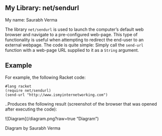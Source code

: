 ## My Library: net/sendurl
My name: Saurabh Verma


The library `net/sendurl` is used to launch the computer’s default web browser and navigate to a pre-configured web-page. This type of functionality is useful when attempting to redirect the end-user to an external webpage. The code is quite simple: Simply call the `send-url` function with a web-page URL supplied to it as a `String` argument.

## Example

For example, the following Racket code:

    #lang racket
    (require net/sendurl)
    (send-url "http://www.ismyinternetworking.com")

..Produces the following result (screenshot of the browser that was opened after executing the code):

![Diagram](/diagram.png?raw=true “Diagram”)

Diagram by Saurabh Verma
